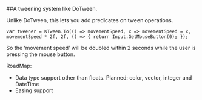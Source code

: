 ##A tweening system like DoTween.

Unlike DoTween, this lets you add predicates on tween operations. 


```
var tweener = KTween.To(() => movementSpeed, x => movementSpeed = x, movementSpeed * 2f, 2f, () => { return Input.GetMouseButton(0); });
```


So the ‘movement speed’ will be doubled within 2 seconds while the user is pressing the mouse button.

RoadMap:



* Data type support other than floats. Planned: color, vector, integer and DateTime
* Easing support
